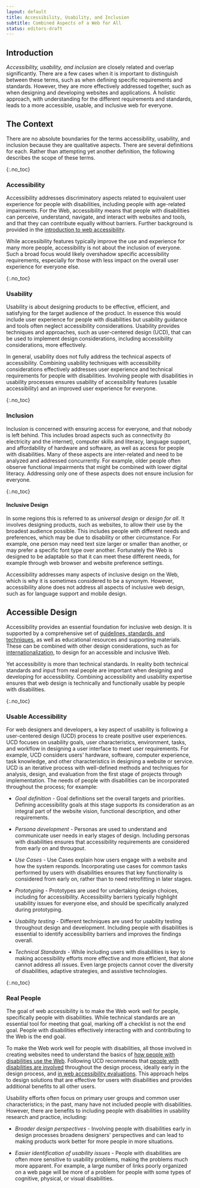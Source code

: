```yaml
---
layout: default
title: Accessibility, Usability, and Inclusion
subtitle: Combined Aspects of a Web for All
status: editors-draft
---
```


## Introduction

*Accessibility, usability, and inclusion* are closely related and overlap significantly. There are a few cases when it is important to distinguish between these terms, such as when defining specific requirements and standards. However, they are more effectively addressed together, such as when designing and developing websites and applications. A holistic approach, with understanding for the different requirements and standards, leads to a more accessible, usable, and inclusive web for everyone.

## The Context

There are no absolute boundaries for the terms accessibility, usability, and inclusion because they are qualitative aspects. There are several definitions for each. Rather than attempting yet another definition, the following describes the scope of these terms.

{:.no_toc}
### Accessibility

Accessibility addresses discriminatory aspects related to equivalent user experience for people with disabilities, including people with age-related impairments. For the Web, accessibility means that people with disabilities can perceive, understand, navigate, and interact with websites and tools, and that they can contribute equally without barriers. Further background is provided in the [introduction to web accessibility](/standards/webdesign/accessibility).

While accessibility features typically improve the use and experience for many more people, accessibility is not about the inclusion of everyone. Such a broad focus would likely overshadow specific accessibility requirements, especially for those with less impact on the overall user experience for everyone else.

{:.no_toc}
### Usability

Usability is about designing products to be effective, efficient, and satisfying for the target audience of the product. In essence this would include user experience for people with disabilities but usability guidance and tools often neglect accessibility considerations. Usability provides techniques and approaches, such as user-centered design (UCD), that can be used to implement design considerations, including accessibility considerations, more effectively.

In general, usability does not fully address the technical aspects of accessibility. Combining usability techniques with accessibility considerations effectively addresses user experience and technical requirements for people with disabilities. Involving people with disabilities in usability processes ensures usability of accessibility features (usable accessibility) and an improved user experience for everyone.

{:.no_toc}
### Inclusion

Inclusion is concerned with ensuring access for everyone, and that nobody is left behind. This includes broad aspects such as connectivity (to electricity and the internet), computer skills and literacy, language support, and affordability of hardware and software, as well as access for people with disabilities. Many of these aspects are inter-related and need to be analyzed and addressed concurrently. For example, older people often observe functional impairments that might be combined with lower digital literacy. Addressing only one of these aspects does not ensure inclusion for everyone.

{:.no_toc}
#### Inclusive Design

In some regions this is referred to as *universal design* or *design for all*. It involves designing products, such as websites, to allow their use by the broadest audience possible. This includes people with different needs and preferences, which may be due to disability or other circumstance. For example, one person may need text size larger or smaller than another, or may prefer a specific font type over another. Fortunately the Web is designed to be adaptable so that it can meet these different needs, for example through web browser and website preference settings.

Accessibility addresses many aspects of inclusive design on the Web, which is why it is sometimes considered to be a synonym. However, accessibility alone does not address all aspects of inclusive web design, such as for language support and mobile design.

## Accessible Design

Accessibility provides an essential foundation for inclusive web design. It is supported by a comprehensive set of [guidelines, standards, and techniques](https://www.w3.org/WAI/guid-tech.html), as well as educational resources and supporting materials. These can be combined with other design considerations, such as for [internationalization](https://www.w3.org/International/), to design for an accessible and inclusive Web.

Yet accessibility is more than technical standards. In reality both technical standards and input from real people are important when designing and developing for accessibility. Combining accessibility and usability expertise ensures that web design is technically and functionally usable by people with disabilities.

{:.no_toc}
### Usable Accessibility

For web designers and developers, a key aspect of usability is following a user-centered design (UCD) process to create positive user experiences. <abbr>UCD</abbr> focuses on usability goals, user characteristics, environment, tasks, and workflow in designing a user interface to meet user requirements. For example, <abbr>UCD</abbr> considers users' hardware, software, computer experience, task knowledge, and other characteristics in designing a website or service. <abbr>UCD</abbr> is an iterative process with well-defined methods and techniques for analysis, design, and evaluation from the first stage of projects through implementation. The needs of people with disabilities can be incorporated throughout the process; for example:

* *Goal definition* - Goal definitions set the overall targets and priorities. Defining accessibility goals at this stage supports its consideration as an integral part of the website vision, functional description, and other requirements.

* *Persona development* - Personas are used to understand and communicate user needs in early stages of design. Including personas with disabilities ensures that accessibility requirements are considered from early on and througout.

* *Use Cases* - Use Cases explain how users engage with a website and how the system responds. Incorporating use cases for common tasks performed by users with disabilities ensures that key functionality is considered from early on, rather than to need retrofitting in later stages.

* *Prototyping* - Prototypes are used for undertaking design choices, including for accessibility. Accessibility barriers typically highlight usability issues for everyone else, and should be specifically analyzed during prototyping.

* *Usability testing* - Different techniques are used for usability testing throughout design and development. Including people with disabilities is essential to identify accessibility barriers and improves the findings overall.

* *Technical Standards* - While including users with disabilities is key to making accessibility efforts more effective and more efficient, that alone cannot address all issues. Even large projects cannot cover the diversity of disabilities, adaptive strategies, and assistive technologies.

{:.no_toc}
### Real People

The goal of web accessibility is to make the Web work well for people, specifically people with disabilities. While technical standards are an essential tool for meeting that goal, marking off a checklist is not the end goal. People with disabilities effectively interacting with and contributing to the Web is the end goal.

To make the Web work well for people with disabilities, all those involved in creating websites need to understand the basics of [how people with disabilities use the Web](/WAI/intro/people-use-web). Following <abbr>UCD</abbr> recommends that [people with disabilities are involved](/WAI/users/involving) throughout the design process, ideally early in the design process, and [in web accessibility evaluations](/WAI/eval/users). This approach helps to design solutions that are effective for users with disabilities and provides additional benefits to all other users.

Usability efforts often focus on primary user groups and common user characteristics; in the past, many have not included people with disabilities. However, there are benefits to including people with disabilities in usability research and practice, including:

* *Broader design perspectives* - Involving people with disabilities early in design processes broadens designers' perspectives and can lead to making products work better for more people in more situations.

* *Easier identification of usability issues* - People with disabilities are often more sensitive to usability problems, making the problems much more apparent. For example, a large number of links poorly organized on a web page will be more of a problem for people with some types of cognitive, physical, or visual disabilities.
